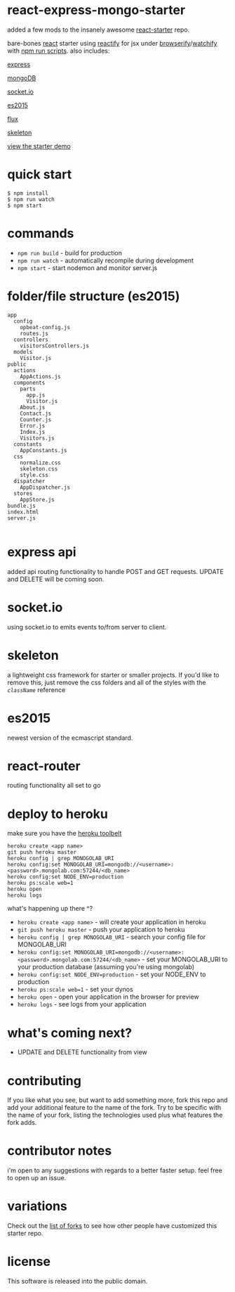 # react-express-mongo-starter

added a few mods to the insanely awesome [react-starter](https://github.com/substack/react-starter) repo.  

bare-bones [react](https://facebook.github.io/react/) starter
using [reactify](https://npmjs.com/package/reactify) for jsx
under [browserify](http://browserify.org)/[watchify](https://npmjs.com/package/watchify)
with [npm run scripts](http://substack.net/task_automation_with_npm_run).
also includes:

[express](http://expressjs.com/)

[mongoDB](https://www.mongodb.org/)

[socket.io](http://socket.io/)

[es2015](https://babeljs.io/docs/learn-es2015/)

[flux](https://facebook.github.io/react/docs/flux-overview.html)

[skeleton](http://getskeleton.com/)

[view the starter demo](https://react-express-mongo.herokuapp.com)


# quick start

```
$ npm install
$ npm run watch
$ npm start
```

# commands

* `npm run build` - build for production
* `npm run watch` - automatically recompile during development
* `npm start` - start nodemon and monitor server.js

# folder/file structure (es2015)

``` 
app
  config
    opbeat-config.js
    routes.js
  controllers
    visitorsControllers.js
  models
    Visitor.js
public
  actions
    AppActions.js
  components
    parts
      app.js
      Visitor.js
    About.js
    Contact.js
    Counter.js
    Error.js
    Index.js
    Visitors.js
  constants
    AppConstants.js
  css
    normalize.css
    skeleton.css
    style.css
  dispatcher
    AppDispatcher.js
  stores
    AppStore.js
bundle.js
index.html
server.js
    
```
# express api
added api routing functionality to handle POST and GET requests. UPDATE and DELETE will be coming soon.

# socket.io
using socket.io to emits events to/from server to client.

# skeleton
a lightweight css framework for starter or smaller projects.  If you'd like to remove this, just remove the css folders and all of the styles with the _`className`_ reference 

# es2015
newest version of the ecmascript standard.

# react-router
routing functionality all set to go

# deploy to heroku
make sure you have the [heroku toolbelt](https://toolbelt.heroku.com/) 

```
heroku create <app name>
git push heroku master
heroku config | grep MONOGOLAB_URI
heroku config:set MONOGOLAB_URI=mongodb://<username>:<password>.mongolab.com:57244/<db_name>
heroku config:set NODE_ENV=production
heroku ps:scale web=1
heroku open
heroku logs
```

what's happening up there ^? 

* `heroku create <app name>` - will create your application in heroku
* `git push heroku master` - push your application to heroku
* `heroku config | grep MONOGOLAB_URI` - search your config file for MONGOLAB_URI
* `heroku config:set MONOGOLAB_URI=mongodb://<username>:<password>.mongolab.com:57244/<db_name>` - set your MONGOLAB_URI to your production database (assuming you're using mongolab)
* `heroku config:set NODE_ENV=production` - set your NODE_ENV to production
* `heroku ps:scale web=1` - set your dynos
* `heroku open` - open your application in the browser for preview
* `heroku logs` - see logs from your application



# what's coming next?
- UPDATE and DELETE functionality from view


# contributing

If you like what you see, but want to add something more, fork this repo and add
your additional feature to the name of the fork. Try to be specific with the
name of your fork, listing the technologies used plus what features the fork
adds.

# contributor notes

i'm open to any suggestions with regards to a better faster setup.  feel free to open up an issue.


# variations

Check out the [list of forks](https://github.com/substack/react-starter/network/members)
to see how other people have customized this starter repo.

# license

This software is released into the public domain.
